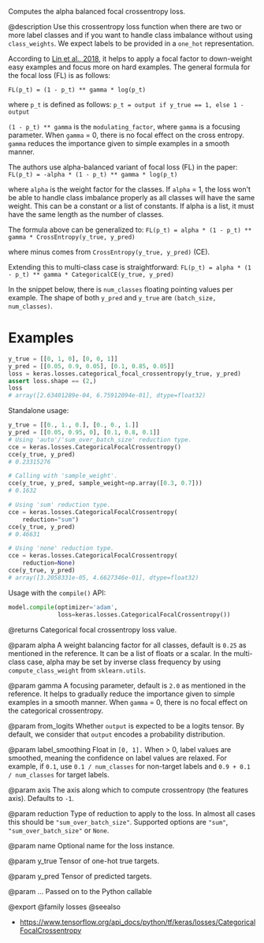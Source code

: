 Computes the alpha balanced focal crossentropy loss.

@description
Use this crossentropy loss function when there are two or more label
classes and if you want to handle class imbalance without using
`class_weights`. We expect labels to be provided in a `one_hot`
representation.

According to [Lin et al., 2018](https://arxiv.org/pdf/1708.02002.pdf), it
helps to apply a focal factor to down-weight easy examples and focus more on
hard examples. The general formula for the focal loss (FL)
is as follows:

`FL(p_t) = (1 - p_t) ** gamma * log(p_t)`

where `p_t` is defined as follows:
`p_t = output if y_true == 1, else 1 - output`

`(1 - p_t) ** gamma` is the `modulating_factor`, where `gamma` is a focusing
parameter. When `gamma` = 0, there is no focal effect on the cross entropy.
`gamma` reduces the importance given to simple examples in a smooth manner.

The authors use alpha-balanced variant of focal loss (FL) in the paper:
`FL(p_t) = -alpha * (1 - p_t) ** gamma * log(p_t)`

where `alpha` is the weight factor for the classes. If `alpha` = 1, the
loss won't be able to handle class imbalance properly as all
classes will have the same weight. This can be a constant or a list of
constants. If alpha is a list, it must have the same length as the number
of classes.

The formula above can be generalized to:
`FL(p_t) = alpha * (1 - p_t) ** gamma * CrossEntropy(y_true, y_pred)`

where minus comes from `CrossEntropy(y_true, y_pred)` (CE).

Extending this to multi-class case is straightforward:
`FL(p_t) = alpha * (1 - p_t) ** gamma * CategoricalCE(y_true, y_pred)`

In the snippet below, there is `num_classes` floating pointing values per
example. The shape of both `y_pred` and `y_true` are
`(batch_size, num_classes)`.

# Examples
```python
y_true = [[0, 1, 0], [0, 0, 1]]
y_pred = [[0.05, 0.9, 0.05], [0.1, 0.85, 0.05]]
loss = keras.losses.categorical_focal_crossentropy(y_true, y_pred)
assert loss.shape == (2,)
loss
# array([2.63401289e-04, 6.75912094e-01], dtype=float32)
```
Standalone usage:

```python
y_true = [[0., 1., 0.], [0., 0., 1.]]
y_pred = [[0.05, 0.95, 0], [0.1, 0.8, 0.1]]
# Using 'auto'/'sum_over_batch_size' reduction type.
cce = keras.losses.CategoricalFocalCrossentropy()
cce(y_true, y_pred)
# 0.23315276
```

```python
# Calling with 'sample_weight'.
cce(y_true, y_pred, sample_weight=np.array([0.3, 0.7]))
# 0.1632
```

```python
# Using 'sum' reduction type.
cce = keras.losses.CategoricalFocalCrossentropy(
    reduction="sum")
cce(y_true, y_pred)
# 0.46631
```

```python
# Using 'none' reduction type.
cce = keras.losses.CategoricalFocalCrossentropy(
    reduction=None)
cce(y_true, y_pred)
# array([3.2058331e-05, 4.6627346e-01], dtype=float32)
```

Usage with the `compile()` API:

```python
model.compile(optimizer='adam',
              loss=keras.losses.CategoricalFocalCrossentropy())
```

@returns
Categorical focal crossentropy loss value.

@param alpha
A weight balancing factor for all classes, default is `0.25` as
mentioned in the reference. It can be a list of floats or a scalar.
In the multi-class case, alpha may be set by inverse class
frequency by using `compute_class_weight` from `sklearn.utils`.

@param gamma
A focusing parameter, default is `2.0` as mentioned in the
reference. It helps to gradually reduce the importance given to
simple examples in a smooth manner. When `gamma` = 0, there is
no focal effect on the categorical crossentropy.

@param from_logits
Whether `output` is expected to be a logits tensor. By
default, we consider that `output` encodes a probability
distribution.

@param label_smoothing
Float in `[0, 1].` When > 0, label values are smoothed,
meaning the confidence on label values are relaxed. For example, if
`0.1`, use `0.1 / num_classes` for non-target labels and
`0.9 + 0.1 / num_classes` for target labels.

@param axis
The axis along which to compute crossentropy (the features
axis). Defaults to `-1`.

@param reduction
Type of reduction to apply to the loss. In almost all cases
this should be `"sum_over_batch_size"`.
Supported options are `"sum"`, `"sum_over_batch_size"` or `None`.

@param name
Optional name for the loss instance.

@param y_true
Tensor of one-hot true targets.

@param y_pred
Tensor of predicted targets.

@param ...
Passed on to the Python callable

@export
@family losses
@seealso
+ <https://www.tensorflow.org/api_docs/python/tf/keras/losses/CategoricalFocalCrossentropy>

